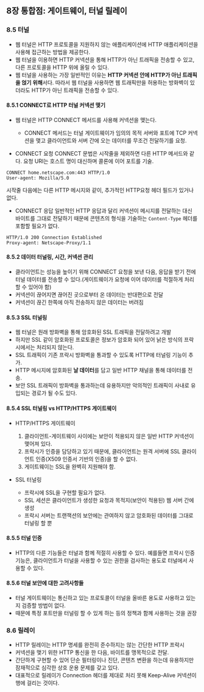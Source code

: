 ## 8장 통합점: 게이트웨이, 터널 릴레이

### 8.5 터널
- 웹 터널은 HTTP 프로토콜을 지원하지 않는 애플리케이션에 HTTP 애플리케이션을 사용해 접근하는 방법을 제공한다.
- 웹 터널을 이용하면 HTTP 커넥션을 통해 HTTP가 아닌 트래픽을 전송할 수 있고, 다른 프로토콜을 HTTP 위에 올릴 수 있다.
- 웹 터널을 사용하는 가장 일반적인 이유는 **HTTP 커넥션 안에 HTTP가 아닌 트래픽을 얹기 위해**서다. 따라서 웹 터널을 사용하면 웹 트래픽만을 허용하는 방화벽이 있더라도 HTTP가 아닌 트래픽을 전송할 수 있다.

#### 8.5.1 CONNECT로 HTTP 터널 커넥션 맺기
- 웹 터널은 HTTP CONNECT 메서드를 사용해 커넥션을 맺는다.
  - CONNECT 메서드는 터널 게이트웨이가 임의의 목적 서버와 포트에 TCP 커넥션을 맺고 클라이언트와 서버 간에 오는 데이터를 무조건 전달하기를 요청.

- CONNECT 요청
CONNECT 문법은 시작줄을 제외하면 다른 HTTP 메서드와 같다. 요청 URI는 호스트 명이 대신하며 콜론에 이어 포트를 기술. 
```http
CONNECT home.netscape.com:443 HTTP/1.0
User-agent: Mozilla/5.0

```
시작줄 다음에는 다른 HTTP 메시지와 같이, 추가적인 HTTP요청 헤더 필드가 있거나 없다. 

- CONNECT 응답
일반적인 HTTP 응답과 달리 커넥션이 메시지를 전달하는 대신 바이트를 그대로 전달하기 때문에 콘텐츠의 형식을 기술하는 `Content-Type` 헤더를 포함할 필요가 없다.
```http
HTTP/1.0 200 Connection Established
Proxy-agent: Netscape-Proxy/1.1

```

#### 8.5.2 데이터 터널링, 시간, 커넥션 관리
- 클라이언트는 성능을 높이기 위해 CONNECT 요청을 보낸 다음, 응답을 받기 전에 터널 데이터를 전송할 수 있다.(게이트웨이가 요청에 이어 데이터를 적절하게 처리할 수 있어야 함)
- 커넥션이 끊어지면 끊어진 곳으로부터 온 데이터는 반대편으로 전달
- 커넥션이 끊긴 한쪽에 아직 전송하지 않은 데이터는 버려짐

#### 8.5.3 SSL 터널링
- 웹 터널은 원래 방화벽을 통해 암호화된 SSL 트래픽을 전달하려고 개발
- 하지만 SSL 같이 암호화된 프로토콜은 정보가 암호화 되어 있어 낡은 방식의 프락시에서는 처리되지 않는다.
- SSL 트래픽이 기존 프락시 방화벽을 통과할 수 있도록 HTTP에 터널링 기능이 추가.
- HTTP 메시지에 암호화된 **날 데이터**를 담고 일반 HTTP 채널을 통해 데이터를 전송.
- 보안 SSL 트래픽이 방화벽을 통과하는데 유용하지만 악의적인 트래픽이 사내로 유입되는 경로가 될 수도 있다.

#### 8.5.4 SSL 터널링 vs HTTP/HTTPS 게이트웨이
- HTTP/HTTPS 게이트웨이
  1. 클라이언트-게이트웨이 사이에는 보안이 적용되지 않은 일반 HTTP 커넥션이 맺어져 있다.
  2. 프락시가 인증을 담당하고 있기 때문에, 클라이언트는 원격 서버에 SSL 클라이언트 인증(X509 인증서 기반의 인증)을 할 수 없다.
  3. 게이트웨이는 SSL을 완벽히 지원해야 함.

- SSL 터널링
  - 프락시에 SSL을 구현할 필요가 없다. 
  - SSL 세션은 클라이언트가 생성한 요청과 목적지(보안이 적용된) 웹 서버 간에 생성
  - 프락시 서버는 트랜잭션의 보안에는 관여하지 않고 암호화된 데이터를 그대로 터널링 할 뿐

#### 8.5.5 터널 인증
- HTTP의 다른 기능들은 터널과 함께 적절히 사용할 수 있다. 예를들면 프락시 인증 기능은, 클라이언트가 터널을 사용할 수 있는 권한을 검사하는 용도로 터널에서 사용할 수 있다.

#### 8.5.6 터널 보안에 대한 고려사항들
- 터널 게이트웨이는 통신하고 있는 프로토콜이 터널을 올바른 용도로 사용하고 있는지 검증할 방법이 없다.
- 때문에 특정 포트만을 터널링 할 수 있게 하는 등의 정책과 함께 사용하는 것을 권장

### 8.6 릴레이
- HTTP 릴레이는 HTTP 명세를 완전히 준수하지는 않는 간단한 HTTP 프락시
- 커넥션을 맺기 위한 HTTP 통신을 한 다음, 바이트를 맹목적으로 전달.
- 간단하게 구현할 수 있어 단순 필터링이나 진단, 콘텐츠 변환을 하는데 유용하지만 잠재적으로 심각한 상호 운용 문제를 갖고 있다.
- 대표적으로 릴레이가 Connection 헤더를 제대로 처리 못해 Keep-Alive 커넥션이 행에 걸리는 것이다.
